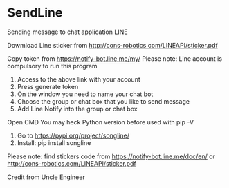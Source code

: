 # SendLine
Sending message to chat application LINE 

Dowmload Line sticker from  http://cons-robotics.com/LINEAPI/sticker.pdf

Copy token from https://notify-bot.line.me/my/
Please note: Line account is compulsory to run this program

1. Access to the above link with your account
2. Press generate token
3. On the window you need to name your chat bot 
4. Choose the group or chat box that you like to send message
5. Add Line Notify into the group or chat box 


Open CMD
You may heck Python version before used with pip -V
1. Go to https://pypi.org/project/songline/
2. Install: pip install songline

Please note: find stickers code from https://notify-bot.line.me/doc/en/ or  http://cons-robotics.com/LINEAPI/sticker.pdf

Credit from Uncle Engineer


